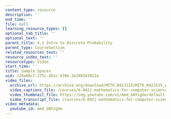 ```yaml
---
content_type: resource
description: ''
end_time: ''
file: null
learning_resource_types: []
optional_tab_title: ''
optional_text: ''
parent_title: 4.1 Intro to Discrete Probability
parent_type: CourseSection
related_resources_text: ''
resource_index_text: ''
resourcetype: Video
start_time: ''
title: Sample Spaces
uid: c28a68cf-275c-4b1c-676b-3e286543012a
video_files:
  archive_url: https://archive.org/download/MIT6.042JS15/MIT6_042JS15_probspace_video_ipod.mp4
  video_captions_file: /courses/6-042j-mathematics-for-computer-science-spring-2015/96ef8f72eafa5e53a6d12ee658646919_Amd_bNYzgUw.vtt
  video_thumbnail_file: https://img.youtube.com/vi/Amd_bNYzgUw/default.jpg
  video_transcript_file: /courses/6-042j-mathematics-for-computer-science-spring-2015/c197884cf89a43ff5a32a9a0b979f6a7_Amd_bNYzgUw.pdf
video_metadata:
  youtube_id: Amd_bNYzgUw
---
```

